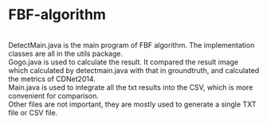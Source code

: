 # FBF-algorithm

<br>
DetectMain.java is the main program of FBF algorithm. The implementation classes are all in the utils package.
<br>
Gogo.java is used to calculate the result. It compared the result image which calculated by detectmain.java with that in groundtruth, and calculated the metrics of CDNet2014.
<br>
Main.java is used to integrate all the txt results into the CSV, which is more convenient for comparison.
<br>
Other files are not important, they are mostly used to generate a single TXT file or CSV file.
